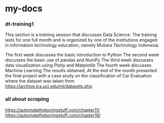 # my-docs

### dt-training1
This section is a training session that discusses Data Science. The training lasts for one full month and is organized by one of the institutions engaged in information technology education, namely Mutiara Technology Indonesia.

The first week discusses the basic introduction to Python
The second week discusses the basic use of pandas and NumPy
The third week discusses data visualization using Plotly and Matplotlib
The fourth week discusses Machine Learning
The results obtained, At the end of the month presented the final project with a case study on the classification of Car Evaluation where the dataset was taken from https://archive.ics.uci.edu/ml/datasets.php

### all about scraping
https://automatetheboringstuff.com/chapter11/ <br>
https://automatetheboringstuff.com/chapter16/
